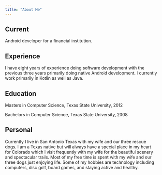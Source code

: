 ```yaml
---
title: "About Me"
---
```


## Current

Android developer for a financial institution.

## Experience

I have eight years of experience doing software development with the previous three years primarily doing native Android development. I currently work primarily in Kotlin as well as Java. 

## Education 

Masters in Computer Science, Texas State University, 2012

Bachelors in Computer Science, Texas State University, 2008

## Personal

Currently I live in San Antonio Texas with my wife and our three rescue dogs. I am a Texas native but will always have a special place in my heart for Colorado which I visit frequently with my wife for the beautiful scenery and spectacular trails. Most of my free time is spent with my wife and our three dogs just enjoying life. Some of my hobbies are technology including computers, disc golf, board games, and staying active and healthy.